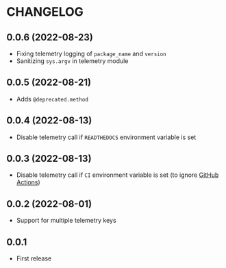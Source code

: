 # CHANGELOG

## 0.0.6 (2022-08-23)
* Fixing telemetry logging of `package_name` and `version`
* Sanitizing `sys.argv` in telemetry module

## 0.0.5 (2022-08-21)
* Adds `@deprecated.method`

## 0.0.4 (2022-08-13)
* Disable telemetry call if `READTHEDOCS` environment variable is set

## 0.0.3 (2022-08-13)
* Disable telemetry call if `CI` environment variable is set (to ignore [GitHub Actions](https://docs.github.com/en/actions/learn-github-actions/environment-variables#default-environment-variables))

## 0.0.2 (2022-08-01)
* Support for multiple telemetry keys
## 0.0.1
* First release
